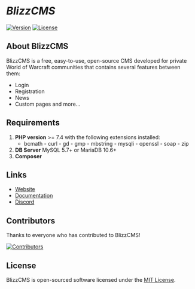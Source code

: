 # _BlizzCMS_

[![Version](https://img.shields.io/github/v/release/wow-cms/blizzcms?color=green&include_prereleases&logo=github&sort=semver&style=flat-square)](https://github.com/WoW-CMS/BlizzCMS/releases)
[![License](https://img.shields.io/github/license/wow-cms/blizzcms?color=blue&style=flat-square)](../LICENSE)

## About BlizzCMS

BlizzCMS is a free, easy-to-use, open-source CMS developed for private World of Warcraft communities that contains several features between them:

- Login
- Registration
- News
- Custom pages and more...

## Requirements

1. **PHP version** >= 7.4 with the following extensions installed:
   - bcmath - curl - gd - gmp - mbstring - mysqli - openssl - soap - zip
2. **DB Server** MySQL 5.7+ or MariaDB 10.6+
3. **Composer**

## Links

* [Website](https://wow-cms.com)
* [Documentation](https://wow-cms.github.io/docs)
* [Discord](https://discord.wow-cms.com)

## Contributors

Thanks to everyone who has contributed to BlizzCMS!

[![Contributors](https://contrib.rocks/image?repo=wow-cms/blizzcms)](https://github.com/WoW-CMS/BlizzCMS/graphs/contributors)

## License

BlizzCMS is open-sourced software licensed under the [MIT License](../LICENSE).
